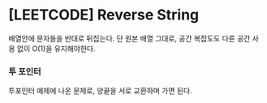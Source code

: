 # [LEETCODE] Reverse String

배열안에 문자들을 반대로 뒤집는다. 단 원본 배열 그대로, 공간 복잡도도 다른 공간 사용 없이 O(1)을 유지해야한다.

### 투 포인터

투포인터 예제에 나온 문제로, 양끝을 서로 교환하며 가면 된다.
